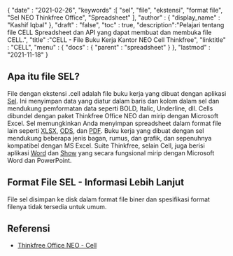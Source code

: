{
  "date" : "2021-02-26",
  "keywords" :[ "sel", "file", "ekstensi", "format file", "Sel NEO Thinkfree Office", "Spreadsheet" ],
  "author" : {
    "display_name" : "Kashif Iqbal"
},
  "draft" : "false",
  "toc" : true,
  "description":"Pelajari tentang file CELL Spreadsheet dan API yang dapat membuat dan membuka file CELL.",
  "title" :"CELL - File Buku Kerja Kantor NEO Cell Thinkfree",
  "linktitle" : "CELL",
  "menu" : {
    "docs" : {
      "parent" : "spreadsheet"
}
},
  "lastmod" : "2021-11-18"
}

## Apa itu file SEL?

File dengan ekstensi .cell adalah file buku kerja yang dibuat dengan aplikasi [Sel](https://office.hancom.com/). Ini menyimpan data yang diatur dalam baris dan kolom dalam sel dan mendukung pemformatan data seperti BOLD, Italic, Underline, dll. Cells dibundel dengan paket Thinkfree Office NEO dan mirip dengan Microsoft Excel. Sel memungkinkan Anda menyimpan spreadsheet dalam format file lain seperti [XLSX](/id/spreadsheet/xlsx/), [ODS](/id/spreadsheet/ods/), dan [PDF](/id/pdf/). Buku kerja yang dibuat dengan sel mendukung beberapa jenis bagan, rumus, dan grafik, dan sepenuhnya kompatibel dengan MS Excel. Suite Thinkfree, selain Cell, juga berisi aplikasi [Word](https://office.hancom.com/office2020/word/) dan [Show](https://office.hancom.com/office2020/show/) yang secara fungsional mirip dengan Microsoft Word dan PowerPoint.

## Format File SEL - Informasi Lebih Lanjut

File sel disimpan ke disk dalam format file biner dan spesifikasi format filenya tidak tersedia untuk umum.

## Referensi ##

* [Thinkfree Office NEO - Cell](https://office.hancom.com/)

